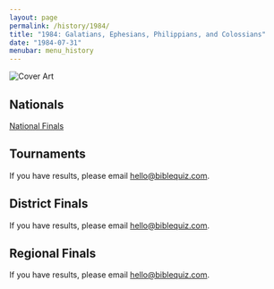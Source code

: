 ```yaml
---
layout: page
permalink: /history/1984/
title: "1984: Galatians, Ephesians, Philippians, and Colossians"
date: "1984-07-31"
menubar: menu_history
---
```


<img src="{% link assets/scripture-portions/1984.jpg %}" alt="Cover Art" style="max-height:400px" />

## Nationals
<a href="{% link _pages/history/1984/nationals.md %}" class="button is-primary">National Finals</a>

## Tournaments
If you have results, please email [hello@biblequiz.com](mailto:hello@biblequiz.com).

## District Finals
If you have results, please email [hello@biblequiz.com](mailto:hello@biblequiz.com).

## Regional Finals
If you have results, please email [hello@biblequiz.com](mailto:hello@biblequiz.com).
